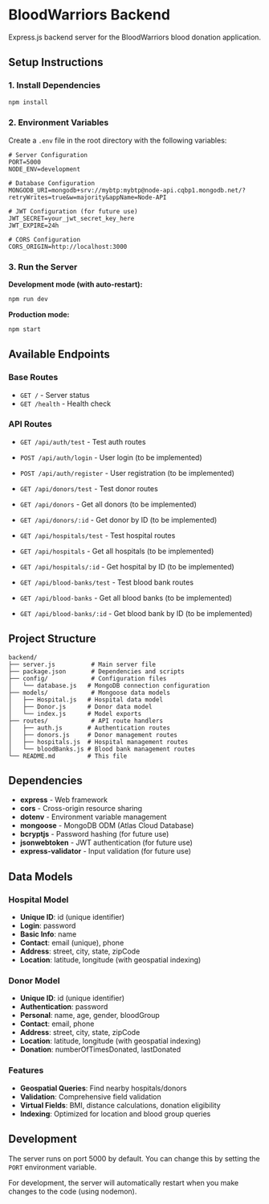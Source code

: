 # BloodWarriors Backend

Express.js backend server for the BloodWarriors blood donation application.

## Setup Instructions

### 1. Install Dependencies
```bash
npm install
```

### 2. Environment Variables
Create a `.env` file in the root directory with the following variables:

```env
# Server Configuration
PORT=5000
NODE_ENV=development

# Database Configuration
MONGODB_URI=mongodb+srv://mybtp:mybtp@node-api.cqbp1.mongodb.net/?retryWrites=true&w=majority&appName=Node-API

# JWT Configuration (for future use)
JWT_SECRET=your_jwt_secret_key_here
JWT_EXPIRE=24h

# CORS Configuration
CORS_ORIGIN=http://localhost:3000
```

### 3. Run the Server

**Development mode (with auto-restart):**
```bash
npm run dev
```

**Production mode:**
```bash
npm start
```

## Available Endpoints

### Base Routes
- `GET /` - Server status
- `GET /health` - Health check

### API Routes
- `GET /api/auth/test` - Test auth routes
- `POST /api/auth/login` - User login (to be implemented)
- `POST /api/auth/register` - User registration (to be implemented)

- `GET /api/donors/test` - Test donor routes
- `GET /api/donors` - Get all donors (to be implemented)
- `GET /api/donors/:id` - Get donor by ID (to be implemented)

- `GET /api/hospitals/test` - Test hospital routes
- `GET /api/hospitals` - Get all hospitals (to be implemented)
- `GET /api/hospitals/:id` - Get hospital by ID (to be implemented)

- `GET /api/blood-banks/test` - Test blood bank routes
- `GET /api/blood-banks` - Get all blood banks (to be implemented)
- `GET /api/blood-banks/:id` - Get blood bank by ID (to be implemented)

## Project Structure

```
backend/
├── server.js          # Main server file
├── package.json       # Dependencies and scripts
├── config/            # Configuration files
│   └── database.js   # MongoDB connection configuration
├── models/            # Mongoose data models
│   ├── Hospital.js   # Hospital data model
│   ├── Donor.js      # Donor data model
│   └── index.js      # Model exports
├── routes/            # API route handlers
│   ├── auth.js       # Authentication routes
│   ├── donors.js     # Donor management routes
│   ├── hospitals.js  # Hospital management routes
│   └── bloodBanks.js # Blood bank management routes
└── README.md         # This file
```

## Dependencies

- **express** - Web framework
- **cors** - Cross-origin resource sharing
- **dotenv** - Environment variable management
- **mongoose** - MongoDB ODM (Atlas Cloud Database)
- **bcryptjs** - Password hashing (for future use)
- **jsonwebtoken** - JWT authentication (for future use)
- **express-validator** - Input validation (for future use)

## Data Models

### Hospital Model
- **Unique ID**: id (unique identifier)
- **Login**: password
- **Basic Info**: name
- **Contact**: email (unique), phone
- **Address**: street, city, state, zipCode
- **Location**: latitude, longitude (with geospatial indexing)

### Donor Model
- **Unique ID**: id (unique identifier)
- **Authentication**: password
- **Personal**: name, age, gender, bloodGroup
- **Contact**: email, phone
- **Address**: street, city, state, zipCode
- **Location**: latitude, longitude (with geospatial indexing)
- **Donation**: numberOfTimesDonated, lastDonated

### Features
- **Geospatial Queries**: Find nearby hospitals/donors
- **Validation**: Comprehensive field validation
- **Virtual Fields**: BMI, distance calculations, donation eligibility
- **Indexing**: Optimized for location and blood group queries

## Development

The server runs on port 5000 by default. You can change this by setting the `PORT` environment variable.

For development, the server will automatically restart when you make changes to the code (using nodemon).
